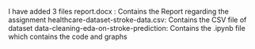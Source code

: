 I have added 3 files 
report.docx : Contains the Report regarding the assignment
healthcare-dataset-stroke-data.csv: Contains the CSV file of dataset
data-cleaning-eda-on-stroke-prediction: Contains the .ipynb file which contains the code and graphs
